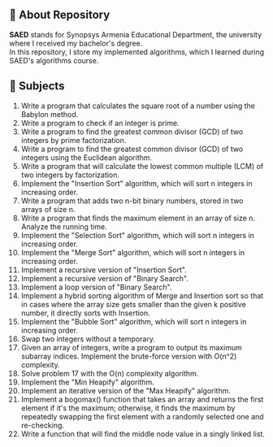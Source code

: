 ## 📜 About Repository
**SAED** stands for Synopsys Armenia Educational Department, the university where I received my bachelor's degree. \
In this repository, I store my implemented algorithms, which I learned during SAED's algorithms course.

## 📑 Subjects

1. Write a program that calculates the square root of a number using the Babylon method.
2. Write a program to check if an integer is prime.
3. Write a program to find the greatest common divisor (GCD) of two integers by prime factorization.
4. Write a program to find the greatest common divisor (GCD) of two integers using the Euclidean algorithm.
5. Write a program that will calculate the lowest common multiple (LCM) of two integers by factorization.
6. Implement the "Insertion Sort" algorithm, which will sort n integers in increasing order.
7. Write a program that adds two n-bit binary numbers, stored in two arrays of size n.
8. Write a program that finds the maximum element in an array of size n. Analyze the running time.
9. Implement the "Selection Sort" algorithm, which will sort n integers in increasing order.
10. Implement the "Merge Sort" algorithm, which will sort n integers in increasing order.
11. Implement a recursive version of "Insertion Sort".
12. Implement a recursive version of "Binary Search".
13. Implement a loop version of "Binary Search".
14. Implement a hybrid sorting algorithm of Merge and Insertion sort so that in cases where the array size gets smaller than the given k positive number, it directly sorts with Insertion.
15. Implement the "Bubble Sort" algorithm, which will sort n integers in increasing order.
16. Swap two integers without a temporary.
17. Given an array of integers, write a program to output its maximum subarray indices. Implement the brute-force version with O(n^2) complexity.
18. Solve problem 17 with the O(n) complexity algorithm.
19. Implement the "Min Heapify" algorithm.
20. Implement an iterative version of the "Max Heapify" algorithm.
21. Implement a bogomax() function that takes an array and returns the first element if it's the maximum; otherwise, it finds the maximum by repeatedly swapping the first element with a randomly selected one and re-checking.
22. Write a function that will find the middle node value in a singly linked list.

